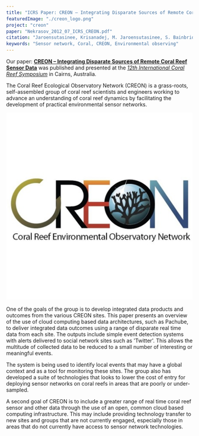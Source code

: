 ```yaml
---
title: "ICRS Paper: CREON – Integrating Disparate Sources of Remote Coral Reef Sensor Data"
featuredImage: "./creon_logo.png"
project: "creon"
paper: "Nekrasov_2012_07_ICRS_CREON.pdf"
citation: "Jaroensutasinee, Krisanadej, M. Jaroensutasinee, S. Bainbridge, T. Fountain, S. Holbrook, and M. Nekrasov. \"CREON–Integrating Disparate Sources of Remote Coral Reef Sensor Data.\" In Proceedings of the 12th International Coral Reef Symposium (ICRS), Cairns, Australia, pp. 9-13. 2012."
keywords: "Sensor network, Coral, CREON, Environmental observing"
---
```



Our paper: **[CREON – Integrating Disparate Sources of Remote Coral Reef Sensor Data](/papers/Nekrasov_2012_07_ICRS_CREON.pdf)** was published and presented at the *[12th International Coral Reef Symposium](http://www.icrs2012.com/)* in Cairns, Australia.


 The Coral Reef Ecological Observatory Network (CREON) is a grass-roots, self-assembled group of coral reef scientists and engineers working to advance an understanding of coral reef dynamics by facilitating the development of practical environmental sensor networks. 

<div class="img-right"><img src="creon_logo.png" alt="CREON Logo"></div>


One of the goals of the group is to develop
integrated data products and outcomes from the various CREON sites. This paper presents an overview of the
use of cloud computing based data architectures, such as Pachube, to deliver integrated data outcomes using a
range of disparate real time data from each site. The outputs include simple event detection systems with alerts
delivered to social network sites such as 'Twitter'. This allows the multitude of collected data to be reduced to a
small number of interesting or meaningful events. 

The system is being used to identify local events that may
have a global context and as a tool for monitoring these sites. The group also has developed a suite of
technologies that looks to lower the cost of entry for deploying sensor networks on coral reefs in areas that are
poorly or under-sampled. 


A second goal of CREON is to include a greater range of real time coral reef sensor
and other data through the use of an open, common cloud based computing infrastructure. This may include
providing technology transfer to new sites and groups that are not currently engaged, especially those in areas
that do not currently have access to sensor network technologies.
